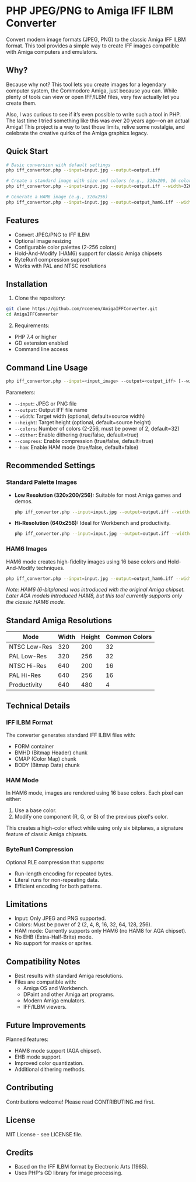 # PHP JPEG/PNG to Amiga IFF ILBM Converter

Convert modern image formats (JPEG, PNG) to the classic Amiga IFF ILBM format. This tool provides a simple way to create IFF images compatible with Amiga computers and emulators.

## Why?

Because why not? This tool lets you create images for a legendary computer system, the Commodore Amiga, just because you can. While plenty of tools can view or open IFF/ILBM files, very few actually let you create them. 

Also, I was curious to see if it’s even possible to write such a tool in PHP. The last time I tried something like this was over 20 years ago—on an actual Amiga! This project is a way to test those limits, relive some nostalgia, and celebrate the creative quirks of the Amiga graphics legacy.

## Quick Start

```bash
# Basic conversion with default settings
php iff_convertor.php --input=input.jpg --output=output.iff

# Create a standard image with size and colors (e.g., 320x200, 16 colors, no dither)
php iff_convertor.php --input=input.jpg --output=output.iff --width=320 --height=200 --colors=16 --dither=false --compress=true

# Generate a HAM6 image (e.g., 320x256)
php iff_convertor.php --input=input.jpg --output=output_ham6.iff --width=320 --height=256 --ham=true --compress=true
```

## Features

- Convert JPEG/PNG to IFF ILBM
- Optional image resizing
- Configurable color palettes (2-256 colors)
- Hold-And-Modify (HAM6) support for classic Amiga chipsets
- ByteRun1 compression support
- Works with PAL and NTSC resolutions

## Installation

1. Clone the repository:
```bash
git clone https://github.com/rcoenen/AmigaIFFConverter.git
cd AmigaIFFConverter
```

2. Requirements:
- PHP 7.4 or higher
- GD extension enabled
- Command line access

## Command Line Usage

```bash
php iff_convertor.php --input=<input_image> --output=<output_iff> [--width=<width>] [--height=<height>] [--colors=<colors>] [--dither=<dither>] [--compress=<compress>] [--ham=<ham>]
```

Parameters:
- `--input`: JPEG or PNG file
- `--output`: Output IFF file name
- `--width`: Target width (optional, default=source width)
- `--height`: Target height (optional, default=source height)
- `--colors`: Number of colors (2-256, must be power of 2, default=32)
- `--dither`: Enable dithering (true/false, default=true)
- `--compress`: Enable compression (true/false, default=true)
- `--ham`: Enable HAM mode (true/false, default=false)

## Recommended Settings

### Standard Palette Images

- **Low Resolution (320x200/256):** Suitable for most Amiga games and demos.
  ```bash
  php iff_convertor.php --input=input.jpg --output=output.iff --width=320 --height=200 --colors=32 --dither=true --compress=true
  ```

- **Hi-Resolution (640x256):** Ideal for Workbench and productivity.
  ```bash
  php iff_convertor.php --input=input.jpg --output=output.iff --width=640 --height=256 --colors=16 --dither=true --compress=true
  ```

### HAM6 Images

HAM6 mode creates high-fidelity images using 16 base colors and Hold-And-Modify techniques.
```bash
php iff_convertor.php --input=input.jpg --output=output_ham6.iff --width=320 --height=256 --ham=true --compress=true
```

*Note: HAM6 (6-bitplanes) was introduced with the original Amiga chipset. Later AGA models introduced HAM8, but this tool currently supports only the classic HAM6 mode.*

## Standard Amiga Resolutions

| Mode           | Width | Height | Common Colors |
|----------------|-------|--------|---------------|
| NTSC Low-Res   | 320   | 200    | 32            |
| PAL Low-Res    | 320   | 256    | 32            |
| NTSC Hi-Res    | 640   | 200    | 16            |
| PAL Hi-Res     | 640   | 256    | 16            |
| Productivity   | 640   | 480    | 4             |

## Technical Details

### IFF ILBM Format
The converter generates standard IFF ILBM files with:
- FORM container
- BMHD (Bitmap Header) chunk
- CMAP (Color Map) chunk
- BODY (Bitmap Data) chunk

### HAM Mode
In HAM6 mode, images are rendered using 16 base colors. Each pixel can either:
1. Use a base color.
2. Modify one component (R, G, or B) of the previous pixel's color.

This creates a high-color effect while using only six bitplanes, a signature feature of classic Amiga chipsets.

### ByteRun1 Compression
Optional RLE compression that supports:
- Run-length encoding for repeated bytes.
- Literal runs for non-repeating data.
- Efficient encoding for both patterns.

## Limitations

- Input: Only JPEG and PNG supported.
- Colors: Must be power of 2 (2, 4, 8, 16, 32, 64, 128, 256).
- HAM mode: Currently supports only HAM6 (no HAM8 for AGA chipset).
- No EHB (Extra-Half-Brite) mode.
- No support for masks or sprites.

## Compatibility Notes

- Best results with standard Amiga resolutions.
- Files are compatible with:
  - Amiga OS and Workbench.
  - DPaint and other Amiga art programs.
  - Modern Amiga emulators.
  - IFF/ILBM viewers.

## Future Improvements

Planned features:
- HAM8 mode support (AGA chipset).
- EHB mode support.
- Improved color quantization.
- Additional dithering methods.

## Contributing

Contributions welcome! Please read CONTRIBUTING.md first.

## License

MIT License - see LICENSE file.

## Credits

- Based on the IFF ILBM format by Electronic Arts (1985).
- Uses PHP's GD library for image processing.
